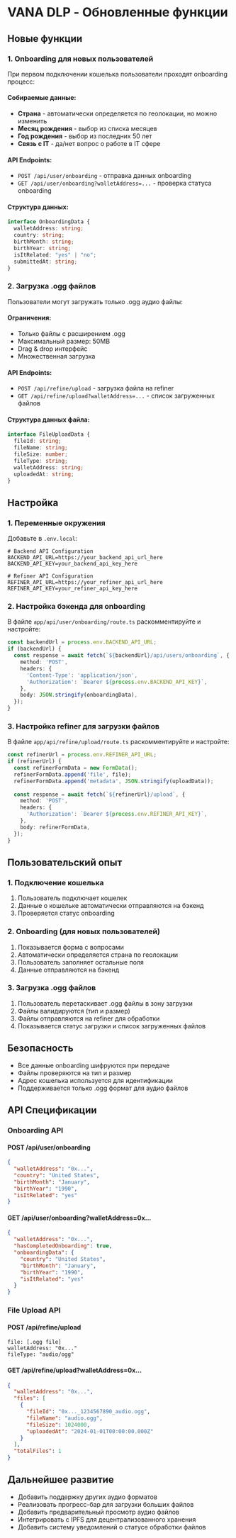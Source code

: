 # VANA DLP - Обновленные функции

## Новые функции

### 1. Onboarding для новых пользователей

При первом подключении кошелька пользователи проходят onboarding процесс:

#### Собираемые данные:
- **Страна** - автоматически определяется по геолокации, но можно изменить
- **Месяц рождения** - выбор из списка месяцев
- **Год рождения** - выбор из последних 50 лет
- **Связь с IT** - да/нет вопрос о работе в IT сфере

#### API Endpoints:
- `POST /api/user/onboarding` - отправка данных onboarding
- `GET /api/user/onboarding?walletAddress=...` - проверка статуса onboarding

#### Структура данных:
```typescript
interface OnboardingData {
  walletAddress: string;
  country: string;
  birthMonth: string;
  birthYear: string;
  isItRelated: "yes" | "no";
  submittedAt: string;
}
```

### 2. Загрузка .ogg файлов

Пользователи могут загружать только .ogg аудио файлы:

#### Ограничения:
- Только файлы с расширением .ogg
- Максимальный размер: 50MB
- Drag & drop интерфейс
- Множественная загрузка

#### API Endpoints:
- `POST /api/refine/upload` - загрузка файла на refiner
- `GET /api/refine/upload?walletAddress=...` - список загруженных файлов

#### Структура данных файла:
```typescript
interface FileUploadData {
  fileId: string;
  fileName: string;
  fileSize: number;
  fileType: string;
  walletAddress: string;
  uploadedAt: string;
}
```

## Настройка

### 1. Переменные окружения

Добавьте в `.env.local`:

```env
# Backend API Configuration
BACKEND_API_URL=https://your_backend_api_url_here
BACKEND_API_KEY=your_backend_api_key_here

# Refiner API Configuration
REFINER_API_URL=https://your_refiner_api_url_here
REFINER_API_KEY=your_refiner_api_key_here
```

### 2. Настройка бэкенда для onboarding

В файле `app/api/user/onboarding/route.ts` раскомментируйте и настройте:

```typescript
const backendUrl = process.env.BACKEND_API_URL;
if (backendUrl) {
  const response = await fetch(`${backendUrl}/api/users/onboarding`, {
    method: 'POST',
    headers: {
      'Content-Type': 'application/json',
      'Authorization': `Bearer ${process.env.BACKEND_API_KEY}`,
    },
    body: JSON.stringify(onboardingData),
  });
}
```

### 3. Настройка refiner для загрузки файлов

В файле `app/api/refine/upload/route.ts` раскомментируйте и настройте:

```typescript
const refinerUrl = process.env.REFINER_API_URL;
if (refinerUrl) {
  const refinerFormData = new FormData();
  refinerFormData.append('file', file);
  refinerFormData.append('metadata', JSON.stringify(uploadData));
  
  const response = await fetch(`${refinerUrl}/upload`, {
    method: 'POST',
    headers: {
      'Authorization': `Bearer ${process.env.REFINER_API_KEY}`,
    },
    body: refinerFormData,
  });
}
```

## Пользовательский опыт

### 1. Подключение кошелька
1. Пользователь подключает кошелек
2. Данные о кошельке автоматически отправляются на бэкенд
3. Проверяется статус onboarding

### 2. Onboarding (для новых пользователей)
1. Показывается форма с вопросами
2. Автоматически определяется страна по геолокации
3. Пользователь заполняет остальные поля
4. Данные отправляются на бэкенд

### 3. Загрузка .ogg файлов
1. Пользователь перетаскивает .ogg файлы в зону загрузки
2. Файлы валидируются (тип и размер)
3. Файлы отправляются на refiner для обработки
4. Показывается статус загрузки и список загруженных файлов

## Безопасность

- Все данные onboarding шифруются при передаче
- Файлы проверяются на тип и размер
- Адрес кошелька используется для идентификации
- Поддерживается только .ogg формат для аудио файлов

## API Спецификации

### Onboarding API

#### POST /api/user/onboarding
```json
{
  "walletAddress": "0x...",
  "country": "United States",
  "birthMonth": "January",
  "birthYear": "1990",
  "isItRelated": "yes"
}
```

#### GET /api/user/onboarding?walletAddress=0x...
```json
{
  "walletAddress": "0x...",
  "hasCompletedOnboarding": true,
  "onboardingData": {
    "country": "United States",
    "birthMonth": "January",
    "birthYear": "1990",
    "isItRelated": "yes"
  }
}
```

### File Upload API

#### POST /api/refine/upload
```form-data
file: [.ogg file]
walletAddress: "0x..."
fileType: "audio/ogg"
```

#### GET /api/refine/upload?walletAddress=0x...
```json
{
  "walletAddress": "0x...",
  "files": [
    {
      "fileId": "0x..._1234567890_audio.ogg",
      "fileName": "audio.ogg",
      "fileSize": 1024000,
      "uploadedAt": "2024-01-01T00:00:00.000Z"
    }
  ],
  "totalFiles": 1
}
```

## Дальнейшее развитие

- Добавить поддержку других аудио форматов
- Реализовать прогресс-бар для загрузки больших файлов
- Добавить предварительный просмотр аудио файлов
- Интегрировать с IPFS для децентрализованного хранения
- Добавить систему уведомлений о статусе обработки файлов 